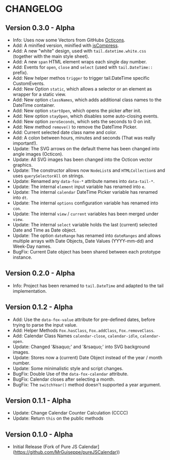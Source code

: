 CHANGELOG
=========

Version 0.3.0 - Alpha
---------------------
-   Info: Uses now some Vectors from GitHubs [Octicons](https://octicons.github.com/).
-   Add: A minified version, minified with [jsCompress](https://jscompress.com/).
-   Add: A new "white" design, used with `tail.datetime.white.css` (together with the main style sheet).
-   Add: A new `span` HTML element wraps each single day number.
-   Add: Events for `open`, `close` and `select` (used with `tail.DateTime::` prefix).
-   Add: New helper methos `trigger` to trigger tail.DateTime specific CustomEvents.
-   Add: New Option `static`, which allows a selector or an element as wrapper for a static view.
-   Add: New option `classNames`, which adds additional class names to the DateTime container.
-   Add: New option `startOpen`, which opens the picker after init.
-   Add: New option `stayOpen`, which disables some auto-closing events.
-   Add: New option `zeroSeconds`, which sets the seconds to 0 on init.
-   Add: New method `remove()` to remove the DateTime Picker.
-   Add: Current selected date class name and color.
-   Add: A colon between hours, minutes and seconds (That was really important!).
-   Update: The SVG arrows on the default theme has been changed into angle images (Octicon).
-   Update: All SVG images has been changed into the Octicon vector graphics.
-   Update: The constructor allows now `NodeList`s and `HTMLCollection`s and uses `querySelectorAll` on strings.
-   Update: Renamed any `data-fox-*` attribute names into `data-tail-*`.
-   Update: The internal `element` input variable has renamed into `e`.
-   Update: The internal `calendar` DateTime Picker variable has renamed into `dt`.
-   Update: The internal `options` configuration variable has renamed into `con`.
-   Update: The internal `view` / `current` variables has been merged under `view`.
-   Update: The internal `select` variable holds the last (current) selected Date and Time as Date object.
-   Update: The option `dateRange` has renamed into `dateRanges` and allows multiple arrays with Date Objects, Date Values (YYYY-mm-dd) and Week-Day names.
-   BugFix: Current Date object has been shared between each prototype instance.

Version 0.2.0 - Alpha
---------------------
-   Info: Project has been renamed to `tail.DateTime` and adapted to the tail implementation.

Version 0.1.2 - Alpha
---------------------
-   Add: Use the `data-fox-value` attribute for pre-defined dates, before trying to parse the input value.
-   Add: Helper Methods `Fox.hasClass`, `Fox.addClass`, `Fox.removeClass`.
-   Add: Calendar Class Names `calendar-close`, `calendar-idle`, `calendar-open`.
-   Update: Changed '\&lsaquo;' and '\&rsaquo;' into SVG background images.
-   Update: Stores now a (current) Date Object instead of the year / month number.
-   Update: Some minimalistic style and script changes.
-   BugFix: Double Use of the `data-fox-calendar` attribute.
-   BugFix: Calendar closes after selecting a month.
-   BugFix: The `switchYear()` method doesn't supported a year argument.

Version 0.1.1 - Alpha
---------------------
-   Update: Change Calendar Counter Calculation (CCCC)
-   Update: Return `this` on the public methods

Version 0.1.0 - Alpha
---------------------
-   Initial Release (Fork of Pure JS Calendar](https://github.com/MrGuiseppe/pureJSCalendar))
